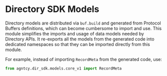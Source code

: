 # Directory SDK Models

Directory models are distributed via `buf.build` and generated from Protocol Buffers definitions,
which can become cumbersome to import and use.
This module simplifies the imports and usage of data models needed by Directory APIs.
It re-exports all the models from the generated code into dedicated namespaces so that they can be imported directly from this module.

For example, instead of importing `RecordMeta` from the generated code, use:

```python
from agntcy.dir_sdk.models.core_v1 import RecordMeta
```
